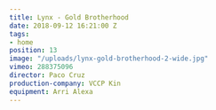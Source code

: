 ```yaml
---
title: Lynx - Gold Brotherhood
date: 2018-09-12 16:21:00 Z
tags:
- home
position: 13
image: "/uploads/lynx-gold-brotherhood-2-wide.jpg"
vimeo: 288375096
director: Paco Cruz
production-company: VCCP Kin
equipment: Arri Alexa
---
```


